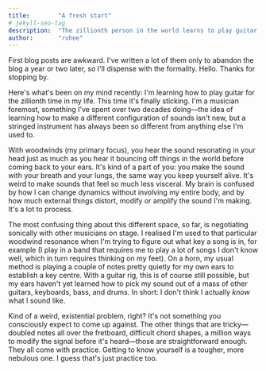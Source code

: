 ```yaml
---
title:        "A fresh start"
# jekyll-seo-tag
description:  "The zillionth person in the world learns to play guitar; is confused."
author:       "ruhee"
---
```


First blog posts are awkward. I've written a lot of them only to abandon the blog a year or two later, so I'll dispense with the formality. Hello. Thanks for stopping by.

Here's what's been on my mind recently: I'm learning how to play guitar for the zillionth time in my life. This time it's finally sticking. I'm a musician foremost, something I've spent over two decades doing—the idea of learning how to make a different configuration of sounds isn't new, but a stringed instrument has always been so different from anything else I'm used to.

With woodwinds (my primary focus), you hear the sound resonating in your head just as much as you hear it bouncing off things in the world before coming back to your ears. It's kind of a part of you: you make the sound with your breath and your lungs, the same way you keep yourself alive. It's weird to make sounds that feel so much less visceral. My brain is confused by how I can change dynamics without involving my entire body, and by how much external things distort, modify or amplify the sound I'm making. It's a lot to process.

The most confusing thing about this different space, so far, is negotiating sonically with other musicians on stage. I realised I'm used to that particular woodwind resonance when I'm trying to figure out what key a song is in, for example (I play in a band that requires me to play a lot of songs I don't know well, which in turn requires thinking on my feet). On a horn, my usual method is playing a couple of notes pretty quietly for my own ears to establish a key centre. With a guitar rig, this is of course still possible, but my ears haven't yet learned how to pick my sound out of a mass of other guitars, keyboards, bass, and drums. In short: I don't think I actually _know_ what I sound like.

Kind of a weird, existential problem, right? It's not something you consciously expect to come up against. The other things that are tricky—doubled notes all over the fretboard, difficult chord shapes, a million ways to modify the signal before it's heard—those are straightforward enough. They all come with practice. Getting to know yourself is a tougher, more nebulous one. I guess that's just practice too.
